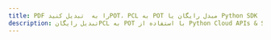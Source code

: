 ---title: PDF را به  تبدیل کنیدPOT، PCL به POT مبدل رایگان یا Python SDKdescription: تبدیل رایگانPCL به POT با استفاده از Python Cloud APIs & SDK همچنین اسناد PDF را در Cloud ایجاد، ویرایش و رندر کنید.---